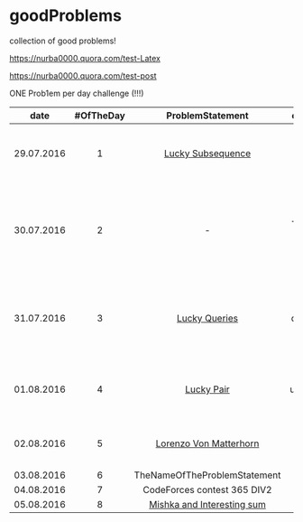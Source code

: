 # goodProblems
collection of good problems!

https://nurba0000.quora.com/test-Latex

https://nurba0000.quora.com/test-post

ONE Prob1em per day challenge (!!!)

|date       |#OfTheDay | ProblemStatement                                                 | comments                 |
|-----------|:--------:|:-------------------:                                             | --------------------------:|
|29.07.2016 |   1      | [Lucky Subsequence](http://codeforces.com/contest/145/problem/C) | First Accepted! Let the Challenge begin!!!|
|30.07.2016 |   2      |  -   | Whole day in health resort. That's why I have solved nothing in that day :P |
|31.07.2016 |   3      | [Lucky Queries](http://codeforces.com/contest/145/problem/E) |  Fucking Segment Trees! Still don't know how to PUSH correctly. |
| 01.08.2016 |   4      | [Lucky Pair](http://codeforces.com/contest/145/problem/D)   | [unsolved] I still can't understand the editorial         |
| 02.08.2016  |   5      | [Lorenzo Von Matterhorn](http://codeforces.com/contest/696/problem/A)                                        |     In the begining had a little bug. Eazy.    | 
| 03.08.2016 |   6      | TheNameOfTheProblemStatement                                        |         | 
| 04.08.2016 |   7      | CodeForces contest 365 DIV2                                        |         | 
| 05.08.2016 |   8      | [Mishka and Interesting sum](http://codeforces.com/contest/703/problem/D)|         | 


